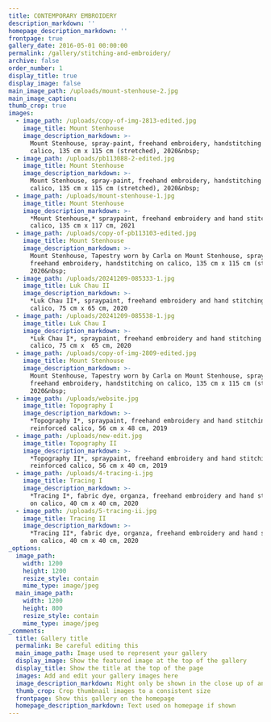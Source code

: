 ```yaml
---
title: CONTEMPORARY EMBROIDERY
description_markdown: ''
homepage_description_markdown: ''
frontpage: true
gallery_date: 2016-05-01 00:00:00
permalink: /gallery/stitching-and-embroidery/
archive: false
order_number: 1
display_title: true
display_image: false
main_image_path: /uploads/mount-stenhouse-2.jpg
main_image_caption:
thumb_crop: true
images:
  - image_path: /uploads/copy-of-img-2813-edited.jpg
    image_title: Mount Stenhouse
    image_description_markdown: >-
      Mount Stenhouse, spray-paint, freehand embroidery, handstitching on
      calico, 135 cm x 115 cm (stretched), 2020&nbsp;
  - image_path: /uploads/pb113088-2-edited.jpg
    image_title: Mount Stenhouse
    image_description_markdown: >-
      Mount Stenhouse, spray-paint, freehand embroidery, handstitching on
      calico, 135 cm x 115 cm (stretched), 2020&nbsp;
  - image_path: /uploads/mount-stenhouse-1.jpg
    image_title: Mount Stenhouse
    image_description_markdown: >-
      *Mount Stenhouse,* spraypaint, freehand embroidery and hand stitching on
      calico, 135 cm x 117 cm, 2021
  - image_path: /uploads/copy-of-pb113103-edited.jpg
    image_title: Mount Stenhouse
    image_description_markdown: >-
      Mount Stenhouse, Tapestry worn by Carla on Mount Stenhouse, spray-paint,
      freehand embroidery, handstitching on calico, 135 cm x 115 cm (stretched),
      2020&nbsp;
  - image_path: /uploads/20241209-085333-1.jpg
    image_title: Luk Chau II
    image_description_markdown: >-
      *Luk Chau II*, spraypaint, freehand embroidery and hand stitching on
      calico, 75 cm x 65 cm, 2020
  - image_path: /uploads/20241209-085538-1.jpg
    image_title: Luk Chau I
    image_description_markdown: >-
      *Luk Chau I*, spraypaint, freehand embroidery and hand stitching on
      calico, 75 cm x  65 cm, 2020
  - image_path: /uploads/copy-of-img-2809-edited.jpg
    image_title: Mount Stenhouse
    image_description_markdown: >-
      Mount Stenhouse, Tapestry worn by Carla on Mount Stenhouse, spray-paint,
      freehand embroidery, handstitching on calico, 135 cm x 115 cm (stretched),
      2020&nbsp;
  - image_path: /uploads/website.jpg
    image_title: Topography I
    image_description_markdown: >-
      *Topography I*, spraypaint, freehand embroidery and hand stitching on
      reinforced calico, 56 cm x 48 cm, 2019
  - image_path: /uploads/new-edit.jpg
    image_title: Topography II
    image_description_markdown: >-
      *Topography II*, spraypaint, freehand embroidery and hand stitching on
      reinforced calico, 56 cm x 40 cm, 2019
  - image_path: /uploads/4-tracing-i.jpg
    image_title: Tracing I
    image_description_markdown: >-
      *Tracing I*, fabric dye, organza, freehand embroidery and hand stitching
      on calico, 40 cm x 40 cm, 2020
  - image_path: /uploads/5-tracing-ii.jpg
    image_title: Tracing II
    image_description_markdown: >-
      *Tracing II*, fabric dye, organza, freehand embroidery and hand stitching
      on calico, 40 cm x 40 cm, 2020
_options:
  image_path:
    width: 1200
    height: 1200
    resize_style: contain
    mime_type: image/jpeg
  main_image_path:
    width: 1200
    height: 800
    resize_style: contain
    mime_type: image/jpeg
_comments:
  title: Gallery title
  permalink: Be careful editing this
  main_image_path: Image used to represent your gallery
  display_image: Show the featured image at the top of the gallery
  display_title: Show the title at the top of the page
  images: Add and edit your gallery images here
  image_description_markdown: Might only be shown in the close up of an image
  thumb_crop: Crop thumbnail images to a consistent size
  frontpage: Show this gallery on the homepage
  homepage_description_markdown: Text used on homepage if shown
---
```

